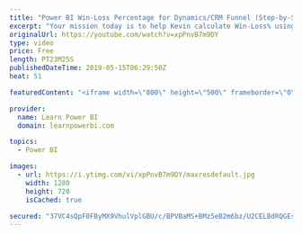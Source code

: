 ```yaml
---
title: "Power BI Win-Loss Percentage for Dynamics/CRM Funnel (Step-by-Step Example)"
excerpt: "Your mission today is to help Kevin calculate Win-Loss% using CRM Data and the magic of Power BI. 👉 Download Power BI File in Video at https://web.learnpowerbi.com/download/  Calculate the win or loss percentage and easily track it over time.  ➔ Links mentioned in the Video • Power BI Tutorial for Beginners"
originalUrl: https://youtube.com/watch?v=xpPnvB7m9DY
type: video
price: Free
length: PT23M25S
publishedDateTime: 2019-05-15T06:29:50Z
heat: 51

featuredContent: "<iframe width=\"800\" height=\"500\" frameborder=\"0\" src=\"https://www.youtube.com/embed/xpPnvB7m9DY\" allow=\"accelerometer; autoplay; encrypted-media; gyroscope; picture-in-picture\" allowfullscreen></iframe>"

provider:
  name: Learn Power BI
  domain: learnpowerbi.com

topics:
  - Power BI

images:
  - url: https://i.ytimg.com/vi/xpPnvB7m9DY/maxresdefault.jpg
    width: 1280
    height: 720
    isCached: true

secured: "37VC4sQpF0FByMX9VhulVplGBU/c/BPVBaMS+BMz5eB2m6bz/U2CELBdRQGEsc05DS5O2OvRx0EP9djXwbXiMu44Y8iN16BIBU5CqiBb/CEMxbaXxiYwv7DMaTpDjcWGi9wKJ0Jjc6Ph2XGQmunFgePNtyqavU8Ob0KmM8rIeZgSfFCkdL+khqlpXyT3v+MsFjOXmxcq3piHiDmzGJtAB/FXredeAf8NqFSrFSELq5/HvHwjOI7fO6rYEMoM6WgGuNrYPy058dG6k/EUpZqkudu40qmdzZ53KxZY82VFa+ftNVDDulucdMUJjlu1CkQ7lgOrH+J/ml6k8x0xg0nxEfum/KAivpIFjTHHIGMc1P01RbbzVaTUU8HdIWxvZwhXDkMfJ2On1GQOBXyPZFc1azW7XAckvwS/oVHyj1py4v8=;SJ8CqnmMeGLQAhU+mESsmQ=="
---
```



